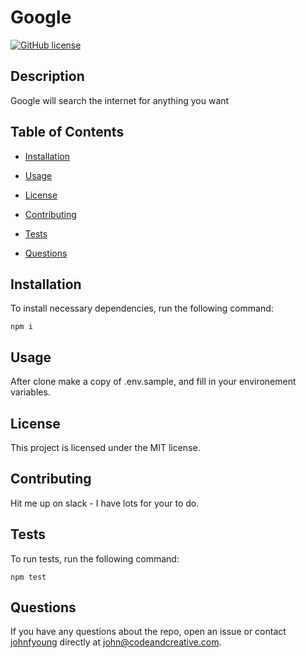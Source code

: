 
# Google
[![GitHub license](https://img.shields.io/badge/license-MIT-blue.svg)](https://github.com/johnfyoung/google)

## Description

Google will search the internet for anything you want

## Table of Contents 

* [Installation](#installation)

* [Usage](#usage)

* [License](#license)

* [Contributing](#contributing)

* [Tests](#tests)

* [Questions](#questions)

## Installation

To install necessary dependencies, run the following command:

```
npm i
```

## Usage

After clone make a copy of .env.sample, and fill in your environement variables.

## License

This project is licensed under the MIT license.
  
## Contributing

Hit me up on slack - I have lots for your to do.

## Tests

To run tests, run the following command:

```
npm test
```

## Questions

If you have any questions about the repo, open an issue or contact [johnfyoung](undefined) directly at john@codeandcreative.com.

